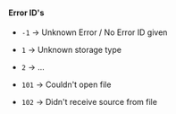 #### Error ID's

- `-1` -> Unknown Error / No Error ID given
- `1` -> Unknown storage type
- `2` -> ...


- `101` -> Couldn't open file
- `102` -> Didn't receive source from file
